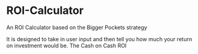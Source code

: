 # ROI-Calculator
An ROI Calculator based on the Bigger Pockets strategy

It is designed to take in user input and then tell you how much your return on investment would be. The Cash on Cash ROI
